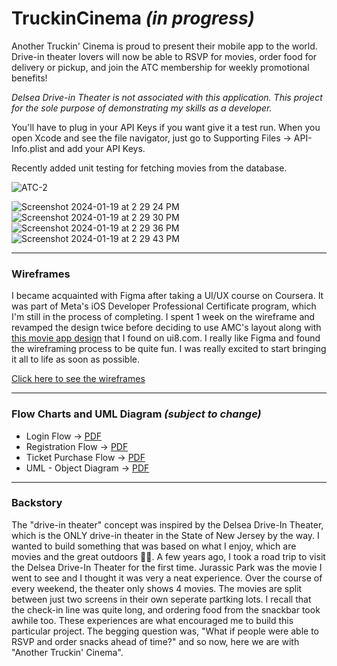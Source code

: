# TruckinCinema _(in progress)_
Another Truckin' Cinema is proud to present their mobile app to the world. Drive-in theater lovers will now be able to RSVP for movies, order food for delivery or pickup, and join the ATC membership for weekly promotional benefits!

_Delsea Drive-in Theater is not associated with this application. This project for the sole purpose of demonstrating my skills as a developer._

You'll have to plug in your API Keys if you want give it a test run. When you open Xcode and see the file navigator, just go to Supporting Files -> API-Info.plist and add your API Keys.

Recently added unit testing for fetching movies from the database.

![ATC-2](https://github.com/AshleyCanty/TruckinCinema/assets/18271283/d88eee89-c2b6-40cc-8dd6-4bdad7961ef2)

![Screenshot 2024-01-19 at 2 29 24 PM](https://github.com/AshleyCanty/TruckinCinema/assets/18271283/173e0ea2-f8b1-4c12-854c-9df2bc9c570b)
![Screenshot 2024-01-19 at 2 29 30 PM](https://github.com/AshleyCanty/TruckinCinema/assets/18271283/62cee67b-0b9e-4519-ae23-31846d493fa9)
![Screenshot 2024-01-19 at 2 29 36 PM](https://github.com/AshleyCanty/TruckinCinema/assets/18271283/c5494cca-04bc-44fc-add4-d83576b1e68d)
![Screenshot 2024-01-19 at 2 29 43 PM](https://github.com/AshleyCanty/TruckinCinema/assets/18271283/62f17fc6-702b-40a1-bada-313e8ea25c6a)





----------------------

### Wireframes
I became acquainted with Figma after taking a UI/UX course on Coursera. It was part of Meta's iOS Developer Professional Certificate program, which I'm still in the process of completing. I spent 1 week on the wireframe and revamped the design twice before deciding to use AMC's layout along with [this movie app design](https://ui8.net/enver-studio-ffdda4/products/cinemax---movie-apps-ui-kits) that I found on ui8.com. I really like Figma and found the wireframing process to be quite fun. I was really excited to start bringing it all to life as soon as possible. 

[Click here to see the wireframes](https://www.figma.com/file/4liFti5eWpvnhMLRl7qiRj/Truckin'-Cinema?type=design&node-id=0%3A1&mode=design&t=E0pKTa2AQP9wU2Dh-1)

----------------------

### Flow Charts and UML Diagram _(subject to change)_

  * Login Flow -> [PDF](https://drive.google.com/file/d/1Arge3kHS7mNSa68OHg1ZKrE_qDJvdXSR/view?usp=share_link)
  * Registration Flow -> [PDF](https://drive.google.com/file/d/13B4611rEZcatBUMfMtnUcZKH6h21Cvnv/view?usp=share_link)
  * Ticket Purchase Flow -> [PDF](https://drive.google.com/file/d/10xKSh9OTpX6pbtoUpamu7P_3D34QErLS/view?usp=sharing)
  * UML - Object Diagram -> [PDF](https://drive.google.com/file/d/1uEa36dQCRr1jNP9TogUZ44b3GDdemIEE/view?usp=share_link)


    
----------------------


### Backstory
The "drive-in theater" concept was inspired by the Delsea Drive-In Theater, which is the ONLY drive-in theater in the State of New Jersey by the way. I wanted to build something that was based on what I enjoy, which are movies and the great outdoors 🎥🌳. A few years ago, I took a road trip to visit the Delsea Drive-In Theater for the first time. Jurassic Park was the movie I went to see and I thought it was very a neat experience. Over the course of every weekend, the theater only shows 4 movies. The movies are split between just two screens in their own seperate partking lots. I recall that the check-in line was quite long, and ordering food from the snackbar took awhile too. These experiences are what encouraged me to build this particular project. The begging question was, "What if people were able to RSVP and order snacks ahead of time?" and so now, here we are with "Another Truckin' Cinema". 

